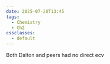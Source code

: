 ```yaml
---
date: 2025-07-28T13:45
tags:
  - Chemistry
  - Ch2
cssclasses:
  - default
---
```

Both Dalton and peers had no direct ecv